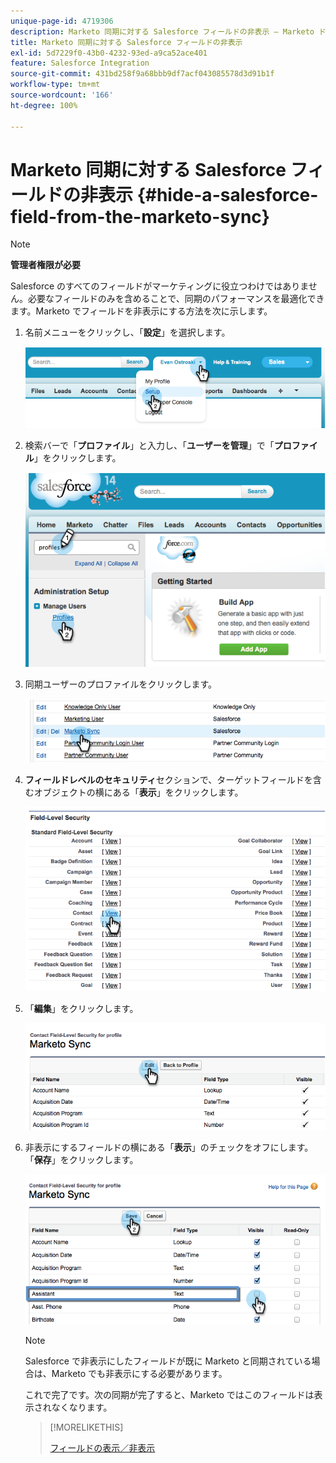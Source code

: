 ```yaml
---
unique-page-id: 4719306
description: Marketo 同期に対する Salesforce フィールドの非表示 — Marketo ドキュメント — 製品ドキュメント
title: Marketo 同期に対する Salesforce フィールドの非表示
exl-id: 5d7229f0-43b0-4232-93ed-a9ca52ace401
feature: Salesforce Integration
source-git-commit: 431bd258f9a68bbb9df7acf043085578d3d91b1f
workflow-type: tm+mt
source-wordcount: '166'
ht-degree: 100%

---
```


# Marketo 同期に対する Salesforce フィールドの非表示 {#hide-a-salesforce-field-from-the-marketo-sync}

>[!NOTE]
>
>**管理者権限が必要**

Salesforce のすべてのフィールドがマーケティングに役立つわけではありません。必要なフィールドのみを含めることで、同期のパフォーマンスを最適化できます。Marketo でフィールドを非表示にする方法を次に示します。

1. 名前メニューをクリックし、「**設定**」を選択します。

   ![](assets/image2015-6-30-15-3a11-3a23.png)

1. 検索バーで「**プロファイル**」と入力し、「**ユーザーを管理**」で「**プロファイル**」をクリックします。

   ![](assets/image2015-6-30-15-3a12-3a46.png)

1. 同期ユーザーのプロファイルをクリックします。

   ![](assets/image2015-6-30-15-3a17-3a38.png)

1. **フィールドレベルのセキュリティ**&#x200B;セクションで、ターゲットフィールドを含むオブジェクトの横にある「**表示**」をクリックします。

   ![](assets/image2015-6-30-15-3a24-3a32.png)

1. 「**編集**」をクリックします。

   ![](assets/image2015-6-30-15-3a25-3a42.png)

1. 非表示にするフィールドの横にある「**表示**」のチェックをオフにします。「**保存**」をクリックします。

   ![](assets/image2015-6-30-15-3a27-3a16.png)

   >[!NOTE]
   >
   >Salesforce で非表示にしたフィールドが既に Marketo と同期されている場合は、Marketo でも非表示にする必要があります。

   これで完了です。次の同期が完了すると、Marketo ではこのフィールドは表示されなくなります。

   >[!MORELIKETHIS]
   >
   >[フィールドの表示／非表示](/help/marketo/product-docs/administration/field-management/hide-and-unhide-a-field.md)
